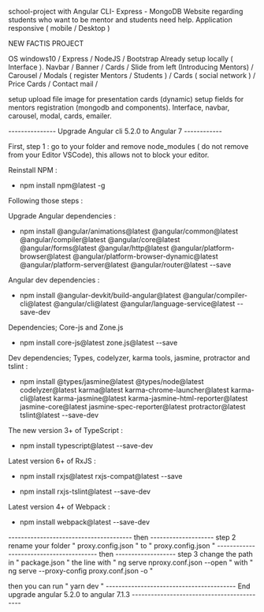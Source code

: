 school-project with Angular CLI- Express - MongoDB
Website regarding students who want to be mentor and students need help. Application responsive ( mobile / Desktop )

NEW FACTIS PROJECT

OS windows10 / Express / NodeJS / Bootstrap
Already setup locally ( Interface ). Navbar / Banner / Cards / Slide from left (Introducing Mentors) / Carousel / Modals ( register Mentors / Students ) / Cards ( social network ) / Price Cards / Contact mail /

setup upload file image for presentation cards (dynamic) setup fields for mentors registration (mongodb and components).
Interface, navbar, carousel, modal, cards, emailer.


--------------- Upgrade Angular cli 5.2.0 to Angular 7 ------------

First, step 1 : go to your folder and remove node_modules ( do not remove from your Editor VSCode), this allows not to block your editor.

Reinstall NPM :

- npm install npm@latest -g

Following those steps : 

Upgrade Angular dependencies :

- npm install @angular/animations@latest @angular/common@latest @angular/compiler@latest @angular/core@latest @angular/forms@latest @angular/http@latest @angular/platform-browser@latest @angular/platform-browser-dynamic@latest @angular/platform-server@latest @angular/router@latest --save

Angular dev dependencies :

- npm install @angular-devkit/build-angular@latest @angular/compiler-cli@latest @angular/cli@latest @angular/language-service@latest --save-dev

Dependencies; Core-js and Zone.js

- npm install core-js@latest zone.js@latest --save

Dev dependencies; Types, codelyzer, karma tools, jasmine, protractor and tslint :

- npm install @types/jasmine@latest @types/node@latest codelyzer@latest karma@latest karma-chrome-launcher@latest karma-cli@latest karma-jasmine@latest karma-jasmine-html-reporter@latest jasmine-core@latest jasmine-spec-reporter@latest protractor@latest tslint@latest --save-dev

The new version 3+ of TypeScript :

- npm install typescript@latest --save-dev

Latest version 6+ of RxJS :

- npm install rxjs@latest rxjs-compat@latest --save

- npm install rxjs-tslint@latest --save-dev

Latest version 4+ of Webpack :

- npm install webpack@latest --save-dev

--------------------------------------- then --------------------
step 2
rename your folder " proxy.config.json " to " proxy.config.json "
---------------------------------------- then -------------------
step 3 
change the path in " package.json " the line with " ng serve nproxy.conf.json --open " with " ng serve --proxy-config proxy.conf.json -o "

then you can run " yarn dev "
----------------------------------------- End upgrade angular 5.2.0 to angular 7.1.3 -------------------------------------------
